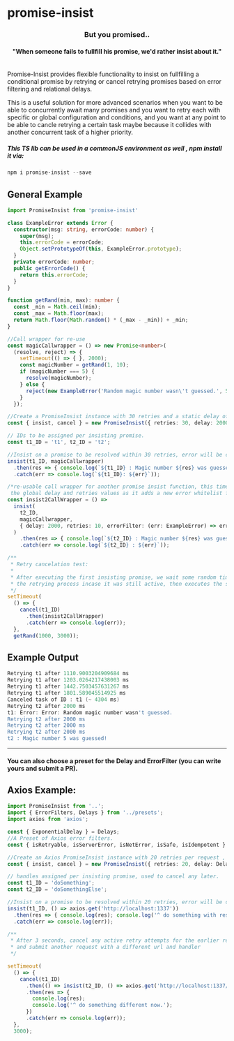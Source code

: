 # promise-insist

  <h3 align="center">But you promised..</h3>
  <h4 align="center">"When someone fails to fullfill his promise, we'd rather insist about it."</h3>
 <br/>
Promise-Insist provides flexible functionality to insist on fullfilling a conditional promise by retrying or cancel retrying promises based on error filtering and relational delays.

This is a useful solution for more advanced scenarios when you want to be able to concurrently await many promises and you want to retry each with specific or global configuration and conditions, and you want at any point to be able to cancle retrying a certain task maybe because it collides with another concurrent task of a higher priority.

##### This TS lib can be used in a commonJS environment as well , npm install it via:
```powershell
npm i promise-insist --save
```
## General Example
```typescript
import PromiseInsist from 'promise-insist'

class ExampleError extends Error {
  constructor(msg: string, errorCode: number) {
    super(msg);
    this.errorCode = errorCode;
    Object.setPrototypeOf(this, ExampleError.prototype);
  }
  private errorCode: number;
  public getErrorCode() {
    return this.errorCode;
  }
}

function getRand(min, max): number {
  const _min = Math.ceil(min);
  const _max = Math.floor(max);
  return Math.floor(Math.random() * (_max - _min)) + _min;
}

//Call wrapper for re-use
const magicCallwrapper = () => new Promise<number>(
  (resolve, reject) => {
    setTimeout(() => { }, 2000);
    const magicNumber = getRand(1, 10);
    if (magicNumber === 5) {
      resolve(magicNumber);
    } else {
      reject(new ExampleError('Random magic number wasn\'t guessed.', 550));
    }
  });

//Create a PromiseInsist instance with 30 retries and a static delay of 2000
const { insist, cancel } = new PromiseInsist({ retries: 30, delay: 2000 });

// IDs to be assigned per insisting promise.
const t1_ID = 't1', t2_ID = 't2';

//Insist on a promise to be resolved within 30 retries, error will be caught if it still fails after that..
insist(t1_ID, magicCallwrapper)
  .then(res => { console.log(`${t1_ID} : Magic number ${res} was guessed!`); })
  .catch(err => console.log(`${t1_ID}: ${err}`));

/*re-usable call wrapper for another promise insist function, this time it overrides
 the global delay and retries values as it adds a new error whitelist filter*/
const insist2CallWrapper = () =>
  insist(
    t2_ID,
    magicCallwrapper,
    { delay: 2000, retries: 10, errorFilter: (err: ExampleError) => err.getErrorCode() === 550 }
  )
    .then(res => { console.log(`${t2_ID} : Magic number ${res} was guessed!`); })
    .catch(err => console.log(`${t2_ID} : ${err}`));

/**
 * Retry cancelation test:
 *
 * After executing the first insisting promise, we wait some random time then cancel
 * the retrying process incase it was still active, then executes the second insisting promise.
 */
setTimeout(
  () => {
    cancel(t1_ID)
      .then(insist2CallWrapper)
      .catch(err => console.log(err));
  },
  getRand(1000, 3000));

```
## Example Output

```powershell
Retrying t1 after 1110.9003204909684 ms
Retrying t1 after 1203.0264217438003 ms
Retrying t1 after 1442.7503457631267 ms
Retrying t1 after 1801.589045514925 ms
Canceled task of ID : t1 (~ 4304 ms)
Retrying t2 after 2000 ms
t1: Error: Error: Random magic number wasn't guessed.
Retrying t2 after 2000 ms
Retrying t2 after 2000 ms
Retrying t2 after 2000 ms
t2 : Magic number 5 was guessed!
```
___
#### You can also choose a preset for the **Delay** and **ErrorFilter** (you can write yours and submit a PR).
## Axios Example:
```typescript
import PromiseInsist from '..';
import { ErrorFilters, Delays } from '../presets';
import axios from 'axios';

const { ExponentialDelay } = Delays;
//A Preset of Axios error filters.
const { isRetryable, isServerError, isNetError, isSafe, isIdempotent } = ErrorFilters.AxiosErrorFilters;

//Create an Axios PromiseInsist instance with 20 retries per request , exponential delay and only retry if error is a server error.
const { insist, cancel } = new PromiseInsist({ retries: 20, delay: Delays.ExponentialDelay(), errorFilter: isRetryable });

// handles assigned per insisting promise, used to cancel any later.
const t1_ID = 'doSomething';
const t2_ID = 'doSomethingElse';

//Insist on a promise to be resolved within 20 retries, error will be caught if it still fails after that..
insist(t1_ID, () => axios.get('http://localhost:1337'))
  .then(res => { console.log(res); console.log('^ do something with response.'); })
  .catch(err => console.log(err));

/**
 * After 3 seconds, cancel any active retry attempts for the earlier request
 * and submit another request with a different url and handler
 */

setTimeout(
  () => {
    cancel(t1_ID)
      .then(() => insist(t2_ID, () => axios.get('http://localhost:1337/important')))
      .then(res => {
        console.log(res);
        console.log('^ do something different now.');
      })
      .catch(err => console.log(err));
  },
  3000);

```



